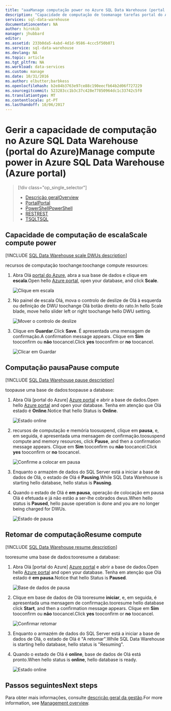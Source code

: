 ```yaml
---
title: "aaaManage computação power no Azure SQL Data Warehouse (portal do Azure) | Microsoft Docs"
description: "Capacidade de computação de toomanage tarefas portal do Azure. Dimensionar os recursos de computação ao ajustar as DWUs. Ou, colocar em pausa e retomar os custos de toosave de recursos de computação."
services: sql-data-warehouse
documentationcenter: NA
author: hirokib
manager: jhubbard
editor: 
ms.assetid: 233b0da5-4abd-4d1d-9586-4ccc5f50b071
ms.service: sql-data-warehouse
ms.devlang: NA
ms.topic: article
ms.tgt_pltfrm: NA
ms.workload: data-services
ms.custom: manage
ms.date: 10/31/2016
ms.author: elbutter;barbkess
ms.openlocfilehash: b2e84b3763e97ce88c190eecfb64b2d06f727229
ms.sourcegitcommit: 523283cc1b3c37c428e77850964dc1c33742c5f0
ms.translationtype: MT
ms.contentlocale: pt-PT
ms.lasthandoff: 10/06/2017
---
```

# <a name="manage-compute-power-in-azure-sql-data-warehouse-azure-portal"></a><span data-ttu-id="19293-105">Gerir a capacidade de computação no Azure SQL Data Warehouse (portal do Azure)</span><span class="sxs-lookup"><span data-stu-id="19293-105">Manage compute power in Azure SQL Data Warehouse (Azure portal)</span></span>
> [!div class="op_single_selector"]
> * [<span data-ttu-id="19293-106">Descrição geral</span><span class="sxs-lookup"><span data-stu-id="19293-106">Overview</span></span>](sql-data-warehouse-manage-compute-overview.md)
> * [<span data-ttu-id="19293-107">Portal</span><span class="sxs-lookup"><span data-stu-id="19293-107">Portal</span></span>](sql-data-warehouse-manage-compute-portal.md)
> * [<span data-ttu-id="19293-108">PowerShell</span><span class="sxs-lookup"><span data-stu-id="19293-108">PowerShell</span></span>](sql-data-warehouse-manage-compute-powershell.md)
> * [<span data-ttu-id="19293-109">REST</span><span class="sxs-lookup"><span data-stu-id="19293-109">REST</span></span>](sql-data-warehouse-manage-compute-rest-api.md)
> * [<span data-ttu-id="19293-110">TSQL</span><span class="sxs-lookup"><span data-stu-id="19293-110">TSQL</span></span>](sql-data-warehouse-manage-compute-tsql.md)
>
>


## <a name="scale-compute-power"></a><span data-ttu-id="19293-111">Capacidade de computação de escala</span><span class="sxs-lookup"><span data-stu-id="19293-111">Scale compute power</span></span>
[!INCLUDE [SQL Data Warehouse scale DWUs description](../../includes/sql-data-warehouse-scale-dwus-description.md)]

<span data-ttu-id="19293-112">recursos de computação toochange:</span><span class="sxs-lookup"><span data-stu-id="19293-112">toochange compute resources:</span></span>

1. <span data-ttu-id="19293-113">Abra Olá [portal do Azure][Azure portal], abra a sua base de dados e clique em **escala**.</span><span class="sxs-lookup"><span data-stu-id="19293-113">Open hello [Azure portal][Azure portal], open your database, and click **Scale**.</span></span>

    ![Clique em escala][1]
2. <span data-ttu-id="19293-115">No painel de escala Olá, mova o controlo de deslize de Olá à esquerda ou definição de DWU toochange Olá botão direito do rato.</span><span class="sxs-lookup"><span data-stu-id="19293-115">In hello Scale blade, move hello slider left or right toochange hello DWU setting.</span></span>

    ![Mover o controlo de deslize][2]
3. <span data-ttu-id="19293-117">Clique em **Guardar**.</span><span class="sxs-lookup"><span data-stu-id="19293-117">Click **Save**.</span></span> <span data-ttu-id="19293-118">É apresentada uma mensagem de confirmação.</span><span class="sxs-lookup"><span data-stu-id="19293-118">A confirmation message appears.</span></span> <span data-ttu-id="19293-119">Clique em **Sim** tooconfirm ou **não** toocancel.</span><span class="sxs-lookup"><span data-stu-id="19293-119">Click **yes** tooconfirm or **no** toocancel.</span></span>

    ![Clicar em Guardar][3]

<a name="pause-compute-bk"></a>

## <a name="pause-compute"></a><span data-ttu-id="19293-121">Computação pausa</span><span class="sxs-lookup"><span data-stu-id="19293-121">Pause compute</span></span>
[!INCLUDE [SQL Data Warehouse pause description](../../includes/sql-data-warehouse-pause-description.md)]

<span data-ttu-id="19293-122">toopause uma base de dados:</span><span class="sxs-lookup"><span data-stu-id="19293-122">toopause a database:</span></span>

1. <span data-ttu-id="19293-123">Abra Olá [portal do Azure] [ Azure portal] e abrir a base de dados.</span><span class="sxs-lookup"><span data-stu-id="19293-123">Open hello [Azure portal][Azure portal] and open your database.</span></span> <span data-ttu-id="19293-124">Tenha em atenção que Olá estado é **Online**.</span><span class="sxs-lookup"><span data-stu-id="19293-124">Notice that hello Status is **Online**.</span></span>

    ![Estado online][6]
2. <span data-ttu-id="19293-126">recursos de computação e memória toosuspend, clique em **pausa**, e, em seguida, é apresentada uma mensagem de confirmação.</span><span class="sxs-lookup"><span data-stu-id="19293-126">toosuspend compute and memory resources, click **Pause**, and then a confirmation message appears.</span></span> <span data-ttu-id="19293-127">Clique em **Sim** tooconfirm ou **não** toocancel.</span><span class="sxs-lookup"><span data-stu-id="19293-127">Click **yes** tooconfirm or **no** toocancel.</span></span>

    ![Confirme a colocar em pausa][7]
3. <span data-ttu-id="19293-129">Enquanto o armazém de dados do SQL Server está a iniciar a base de dados de Olá, o estado de Olá é **Pausing**.</span><span class="sxs-lookup"><span data-stu-id="19293-129">While SQL Data Warehouse is starting hello database, hello status is **Pausing**.</span></span>
4. <span data-ttu-id="19293-130">Quando o estado de Olá é **em pausa**, operação de colocação em pausa Olá é efetuada e já não estão a ser-lhe cobrados dwus.</span><span class="sxs-lookup"><span data-stu-id="19293-130">When hello status is **Paused**, hello pause operation is done and you are no longer being charged for DWUs.</span></span>

    ![Estado de pausa][4]

<a name="resume-compute-bk"></a>

## <a name="resume-compute"></a><span data-ttu-id="19293-132">Retomar de computação</span><span class="sxs-lookup"><span data-stu-id="19293-132">Resume compute</span></span>
[!INCLUDE [SQL Data Warehouse resume description](../../includes/sql-data-warehouse-resume-description.md)]

<span data-ttu-id="19293-133">tooresume uma base de dados:</span><span class="sxs-lookup"><span data-stu-id="19293-133">tooresume a database:</span></span>

1. <span data-ttu-id="19293-134">Abra Olá [portal do Azure] [ Azure portal] e abrir a base de dados.</span><span class="sxs-lookup"><span data-stu-id="19293-134">Open hello [Azure portal][Azure portal] and open your database.</span></span> <span data-ttu-id="19293-135">Tenha em atenção que Olá estado é **em pausa**.</span><span class="sxs-lookup"><span data-stu-id="19293-135">Notice that hello Status is **Paused**.</span></span>

    ![Base de dados de pausa][4]
2. <span data-ttu-id="19293-137">Clique em base de dados de Olá tooresume **iniciar**, e, em seguida, é apresentada uma mensagem de confirmação.</span><span class="sxs-lookup"><span data-stu-id="19293-137">tooresume hello database click **Start**, and then a confirmation message appears.</span></span> <span data-ttu-id="19293-138">Clique em **Sim** tooconfirm ou **não** toocancel.</span><span class="sxs-lookup"><span data-stu-id="19293-138">Click **yes** tooconfirm or **no** toocancel.</span></span>

    ![Confirmar retomar][5]
3. <span data-ttu-id="19293-140">Enquanto o armazém de dados do SQL Server está a iniciar a base de dados de Olá, o estado de Olá é "A retomar".</span><span class="sxs-lookup"><span data-stu-id="19293-140">While SQL Data Warehouse is starting hello database, hello status is "Resuming".</span></span>
4. <span data-ttu-id="19293-141">Quando o estado de Olá é **online**, base de dados de Olá está pronto.</span><span class="sxs-lookup"><span data-stu-id="19293-141">When hello status is **online**, hello database is ready.</span></span>

    ![Estado online][6]

<a name="next-steps-bk"></a>

## <a name="next-steps"></a><span data-ttu-id="19293-143">Passos seguintes</span><span class="sxs-lookup"><span data-stu-id="19293-143">Next steps</span></span>
<span data-ttu-id="19293-144">Para obter mais informações, consulte [descrição geral da gestão][Management overview].</span><span class="sxs-lookup"><span data-stu-id="19293-144">For more information, see [Management overview][Management overview].</span></span>

<!--Image references-->
[1]: ./media/sql-data-warehouse-manage-compute-portal/click-scale.png
[2]: ./media/sql-data-warehouse-manage-compute-portal/move-slider.png
[3]: ./media/sql-data-warehouse-manage-compute-portal/click-save.png
[4]: ./media/sql-data-warehouse-manage-compute-portal/resume-database.png
[5]: ./media/sql-data-warehouse-manage-compute-portal/resume-confirm.png
[6]: ./media/sql-data-warehouse-manage-compute-portal/pause-database.png
[7]: ./media/sql-data-warehouse-manage-compute-portal/pause-confirm.png

<!--Article references-->
[Management overview]: ./sql-data-warehouse-overview-manage.md
[Manage compute overview]: ./sql-data-warehouse-manage-compute-overview.md

<!--MSDN references-->


<!--Other Web references-->

[Azure portal]: http://portal.azure.com/
